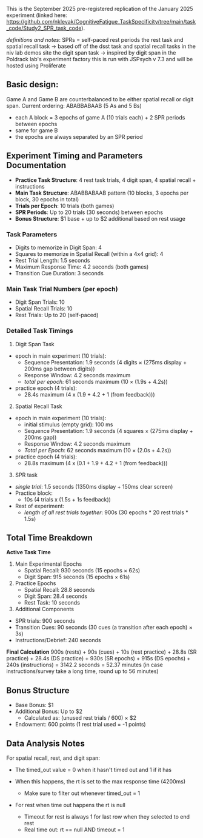 This is the September 2025 pre-registered replication of the January 2025 experiment (linked here: https://github.com/nklevak/CognitiveFatigue_TaskSpecificity/tree/main/task_code/Study2_SPR_task_code).

*definitions and notes*: 
SPRs = self-paced rest periods
the rest task and spatial recall task -> based off of the dsst task and spatial recall tasks in the niv lab demos site
the digit span task -> inspired by digit span in the Poldrack lab's experiment factory
this is run with JSPsych v 7.3 and will be hosted using Proliferate

## Basic design: 

Game A and Game B are counterbalanced to be either spatial recall or digit span.
Current ordering: ABABBABAAB (5 As and 5 Bs)
- each A block = 3 epochs of game A (10 trials each) + 2 SPR periods between epochs
- same for game B
- the epochs are always separated by an SPR period

## Experiment Timing and Parameters Documentation
- **Practice Task Structure**: 4 rest task trials, 4 digit span, 4 spatial recall + instructions
- **Main Task Structure**: ABABBABAAB pattern (10 blocks, 3 epochs per block, 30 epochs in total)
- **Trials per Epoch**: 10 trials (both games)
- **SPR Periods**: Up to 20 trials (30 seconds) between epochs
- **Bonus Structure**: $1 base + up to $2 additional based on rest usage

### Task Parameters
- Digits to memorize in Digit Span: 4
- Squares to memorize in Spatial Recall (within a 4x4 grid): 4
- Rest Trial Length: 1.5 seconds
- Maximum Response Time: 4.2 seconds (both games)
- Transition Cue Duration: 3 seconds

### Main Task Trial Numbers (per epoch)
- Digit Span Trials: 10
- Spatial Recall Trials: 10
- Rest Trials: Up to 20 (self-paced)

### Detailed Task Timings
1. Digit Span Task
  - epoch in main experiment (10 trials):
    - Sequence Presentation: 1.9 seconds (4 digits × (275ms display + 200ms gap between digits))
    - Response Window: 4.2 seconds maximum
    - *total per epoch:* 61 seconds maximum (10 × (1.9s + 4.2s))
  - practice epoch (4 trials):
    - 28.4s maximum (4 x (1.9 + 4.2 + 1 (from feedback)))
2. Spatial Recall Task
  - epoch in main experiment (10 trials):
    - initial stimulus (empty grid): 100 ms
    - Sequence Presentation: 1.9 seconds (4 squares × (275ms display + 200ms gap))
    - Response Window: 4.2 seconds maximum
    - *Total per Epoch*: 62 seconds maximum (10 × (2.0s + 4.2s))
  - practice epoch (4 trials):
    - 28.8s maximum (4 x (0.1 + 1.9 + 4.2 + 1 (from feedback)))
3. SPR task
  - *single trial*: 1.5 seconds (1350ms display + 150ms clear screen)
  - Practice block:
    - 10s (4 trials x (1.5s + 1s feedback))
  - Rest of experiment:
    - *length of all rest trials together*: 900s (30 epochs * 20 rest trials * 1.5s)

## Total Time Breakdown

**Active Task Time**
1. Main Experimental Epochs
   - Spatial Recall: 930 seconds (15 epochs × 62s)
   - Digit Span: 915 seconds (15 epochs × 61s)
2. Practice Epochs
   - Spatial Recall: 28.8 seconds
   - Digit Span: 28.4 seconds
   - Rest Task: 10 seconds
3. Additional Components
- SPR trials: 900 seconds
- Transition Cues: 90 seconds (30 cues (a transition after each epoch) × 3s)
- Instructions/Debrief: 240 seconds

**Final Calculation**
900s (rests) +
90s (cues) +
10s (rest practice) +
28.8s (SR practice) +
28.4s (DS practice) +
930s (SR epochs) +
915s (DS epochs) +
240s (instructions)
= 3142.2 seconds
= 52.37 minutes
(in case instructions/survey take a long time, round up to 56 minutes)

## Bonus Structure
- Base Bonus: $1
- Additional Bonus: Up to $2
  - Calculated as: (unused rest trials / 600) × $2
- Endowment: 600 points (1 rest trial used = -1 points)

## Data Analysis Notes
For spatial recall, rest, and digit span:
- The timed_out value = 0 when it hasn't timed out and 1 if it has
- When this happens, the rt is set to the max response time (4200ms)
  - Make sure to filter out whenever timed_out = 1

- For rest when time out happens the rt is null
  - Timeout for rest is always 1 for last row when they selected to end rest
  - Real time out: rt == null AND timeout = 1